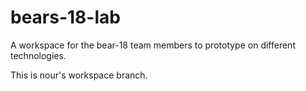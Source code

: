# bears-18-lab
A workspace for the bear-18 team members to prototype on different technologies.

This is nour's workspace branch.